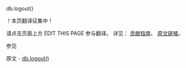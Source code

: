  db.logout()

 ！本页翻译征集中！

请点击页面上方 EDIT THIS PAGE 参与翻译。
详见：
[贡献指南]( https://github.com/JinMuInfo/MongoDB-Manual-zh/blob/master/CONTRIBUTING.md )、
[原文链接](  https://docs.mongodb.com/manual/reference/method/db.logout/  )。

 参见

原文 - [db.logout()]( https://docs.mongodb.com/manual/reference/method/db.logout/ )


